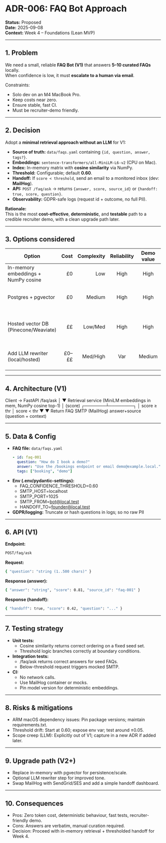 # ADR-006: FAQ Bot Approach

**Status:** Proposed  
**Date:** 2025-09-08  
**Context:** Week 4 – Foundations (Lean MVP)

---

## 1. Problem

We need a small, reliable **FAQ Bot (V1)** that answers **5–10 curated FAQs** locally.  
When confidence is low, it must **escalate to a human via email**.

Constraints:

-   Solo dev on an M4 MacBook Pro.
-   Keep costs near zero.
-   Ensure stable, fast CI.
-   Must be recruiter-demo friendly.

---

## 2. Decision

Adopt a **minimal retrieval approach without an LLM** for V1:

-   **Source of truth:** `data/faqs.yaml` containing `{id, question, answer, tags?}`.
-   **Embeddings:** `sentence-transformers/all-MiniLM-L6-v2` (CPU on Mac).
-   **Index:** In-memory matrix with **cosine similarity** via NumPy.
-   **Threshold:** Configurable; default **0.60**.
-   **Handoff:** If `score < threshold`, send an email to a monitored inbox (dev: **MailHog**).
-   **API:** `POST /faq/ask` → returns `{answer, score, source_id}` or `{handoff: true, score, question}`.
-   **Observability:** GDPR-safe logs (request id + outcome, no full PII).

**Rationale:**  
This is the most **cost-effective**, **deterministic**, and **testable** path to a credible recruiter demo, with a clean upgrade path later.

---

## 3. Options considered

| Option                               |  Cost | Complexity | Reliability | Demo value | Notes                          |
| ------------------------------------ | ----: | ---------: | :---------: | :--------: | ------------------------------ |
| In-memory embeddings + NumPy cosine  |    £0 |        Low |    High     |    High    | ✅ Chosen (V1)                 |
| Postgres + pgvector                  |    £0 |     Medium |    High     |    High    | Good V2 scale path             |
| Hosted vector DB (Pinecone/Weaviate) |    ££ |    Low/Med |    High     |    High    | Adds ongoing cost + CI mocking |
| Add LLM rewriter (local/hosted)      | £0–££ |   Med/High |     Var     |   Medium   | Not needed for 5–10 FAQs       |

---

## 4. Architecture (V1)

Client → FastAPI /faq/ask
│
▼
Retrieval service
(MiniLM embeddings in mem,
NumPy cosine top-1)
│ (score)
┌───────┴────────┐
│ score ≥ thr │ score < thr
▼ ▼
Return FAQ SMTP (MailHog)
answer+source (question + context)

---

## 5. Data & Config

-   **FAQ file:** `data/faqs.yaml`
    ```yaml
    - id: faq-001
      question: "How do I book a demo?"
      answer: "Use the /bookings endpoint or email demo@example.local."
      tags: ["booking", "demo"]
    ```
-   **Env (.env/pydantic-settings):**
    -   FAQ_CONFIDENCE_THRESHOLD=0.60
    -   SMTP_HOST=localhost
    -   SMTP_PORT=1025
    -   SMTP_FROM=bot@local.test
    -   HANDOFF_TO=founder@local.test
-   **GDPR/logging:** Truncate or hash questions in logs; so no raw PII

---

## 6. API (V1)

**Endpoint:**

```bash
POST/faq/ask
```

**Request:**

```bash
{ "question": "string (1..500 chars)" }
```

**Response (answer):**

```bash
{ "answer": "string", "score": 0.81, "source_id": "faq-001" }
```

**Response (handoff):**

```bash
{ "handoff": true, "score": 0.42, "question": "..." }
```

---

## 7. Testing strategy

-   **Unit tests:**
    -   Cosine similarity returns correct ordering on a fixed seed set.
    -   Threshold logic branches correctly at boundary conditions.
-   **Integration tests:**
    -   /faq/ask returns correct answers for seed FAQs.
    -   Below-threshold request triggers mocked SMTP.
-   **CI:**
    -   No network calls.
    -   Use MailHog container or mocks.
    -   Pin model version for deterministic embeddings.

---

## 8. Risks & mitigations

-   ARM macOS dependency issues: Pin package versions; maintain requirements.txt.
-   Threshold drift: Start at 0.60; expose env var; test around ±0.05.
-   Scope creep (LLM): Explicitly out of V1; capture in a new ADR if added later.

---

## 9. Upgrade path (V2+)

-   Replace in-memory with pgvector for persistence/scale.
-   Optional LLM rewriter step for improved tone.
-   Swap MailHog with SendGrid/SES and add a simple handoff dashboard.

---

## 10. Consequences

-   Pros: Zero token cost, deterministic behaviour, fast tests, recruiter-friendly demo.
-   Cons: Answers are verbatim, manual curation required.
-   Decision: Proceed with in-memory retrieval + thresholded handoff for Week 4.
